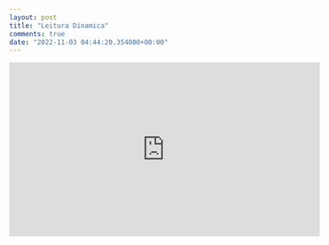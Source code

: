 ```yaml
---
layout: post
title: "Leitura Dinamica"
comments: true
date: "2022-11-03 04:44:20.354000+00:00"
---
```


<iframe width="560" height="315" src="https://www.youtube.com/embed/4M-0255Pe4U" title="YouTube video player" frameborder="0" allow="accelerometer; autoplay; clipboard-write; encrypted-media; gyroscope; picture-in-picture" allowfullscreen></iframe>

